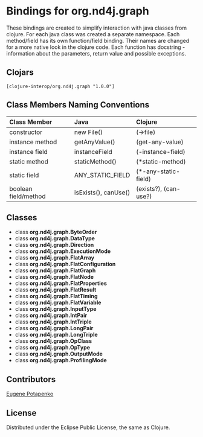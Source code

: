 # Bindings for org.nd4j.graph

These bindings are created to simplify interaction with java classes from clojure.
For each java class was created a separate namespace.
Each method/field has its own function/field binding.
Their names are changed for a more native look in the clojure code. Each function has docstring - information about the parameters, return value and possible exceptions.

## Clojars

```
[clojure-interop/org.nd4j.graph "1.0.0"]
```

## Class Members Naming Conventions

| Class Member | Java | Clojure |
|:--|:--|:--|
| constructor | new File() | (->file) |
| instance method | getAnyValue() | (get-any-value) |
| instance field | instanceField | (-instance-field) |
| static method | staticMethod() | (*static-method) |
| static field | ANY_STATIC_FIELD | (*-any-static-field) |
| boolean field/method | isExists(), canUse() | (exists?), (can-use?) |

## Classes

- class **org.nd4j.graph.ByteOrder**
- class **org.nd4j.graph.DataType**
- class **org.nd4j.graph.Direction**
- class **org.nd4j.graph.ExecutionMode**
- class **org.nd4j.graph.FlatArray**
- class **org.nd4j.graph.FlatConfiguration**
- class **org.nd4j.graph.FlatGraph**
- class **org.nd4j.graph.FlatNode**
- class **org.nd4j.graph.FlatProperties**
- class **org.nd4j.graph.FlatResult**
- class **org.nd4j.graph.FlatTiming**
- class **org.nd4j.graph.FlatVariable**
- class **org.nd4j.graph.InputType**
- class **org.nd4j.graph.IntPair**
- class **org.nd4j.graph.IntTriple**
- class **org.nd4j.graph.LongPair**
- class **org.nd4j.graph.LongTriple**
- class **org.nd4j.graph.OpClass**
- class **org.nd4j.graph.OpType**
- class **org.nd4j.graph.OutputMode**
- class **org.nd4j.graph.ProfilingMode**

## Contributors

[Eugene Potapenko](https://github.com/potapenko/)

## License

Distributed under the Eclipse Public License, the same as Clojure.

